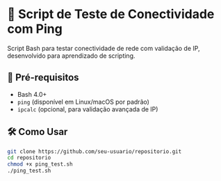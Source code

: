 # 🐧 Script de Teste de Conectividade com Ping

Script Bash para testar conectividade de rede com validação de IP, desenvolvido para aprendizado de scripting.

## 📌 Pré-requisitos
- Bash 4.0+
- `ping` (disponível em Linux/macOS por padrão)
- `ipcalc` (opcional, para validação avançada de IP)

## 🛠️ Como Usar
```bash
git clone https://github.com/seu-usuario/repositorio.git
cd repositorio
chmod +x ping_test.sh
./ping_test.sh
